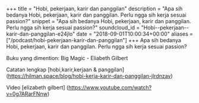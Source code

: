 +++
title = "Hobi, pekerjaan, karir dan panggilan"
description = "Apa sih bedanya Hobi, pekerjaan, karir dan panggilan. Perlu ngga sih kerja sesuai passion?"
snippet = "Apa sih bedanya Hobi, pekerjaan, karir dan panggilan. Perlu ngga sih kerja sesuai passion?"
soundcloud_id = "Hobi--pekerjaan--karir-dan-panggilan-e24jlo"
date = "2018-09-01T10:00:34+00:00"
aliases = ["/podcast/hobi-pekerjaan-karir-dan-panggilan"]
+++ 
Apa sih bedanya Hobi, pekerjaan, karir dan panggilan. Perlu ngga sih kerja sesuai passion?

Buku yang dimention:
Big Magic - Eliabeth Gilbert

Catatan lengkap [hobi,karir,kerjaan & panggilan] (https://hilman.space/blog/hobi-kerja-karir-dan-panggilan-jlrdnzav)

Video [elizabeth gilbert] (https://www.youtube.com/watch?v=0g7ARarFNnw)